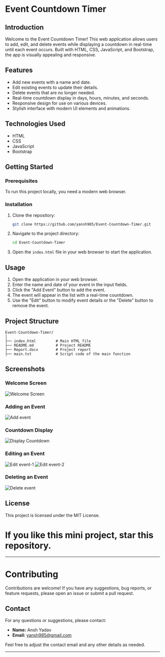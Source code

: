 # Event Countdown Timer

## Introduction
Welcome to the Event Countdown Timer! This web application allows users to add, edit, and delete events while displaying a countdown in real-time until each event occurs. Built with HTML, CSS, JavaScript, and Bootstrap, the app is visually appealing and responsive.

## Features
- Add new events with a name and date.
- Edit existing events to update their details.
- Delete events that are no longer needed.
- Real-time countdown display in days, hours, minutes, and seconds.
- Responsive design for use on various devices.
- Stylish interface with modern UI elements and animations.

## Technologies Used
- HTML
- CSS
- JavaScript
- Bootstrap

## Getting Started

### Prerequisites
To run this project locally, you need a modern web browser.

### Installation
1. Clone the repository:
    ```bash
    git clone https://github.com/yansh985/Event-Countdown-Timer.git
    ```

2. Navigate to the project directory:
    ```bash
    cd Event-Countdown-Timer
    ```

3. Open the `index.html` file in your web browser to start the application.

## Usage
1. Open the application in your web browser.
2. Enter the name and date of your event in the input fields.
3. Click the "Add Event" button to add the event.
4. The event will appear in the list with a real-time countdown.
5. Use the "Edit" button to modify event details or the "Delete" button to remove the event.

## Project Structure
```
Event-Countdown-Timer/
│
├── index.html         # Main HTML file
├── README.md          # Project README
├── Report.docx        # Project report
├── main.txt           # Script code of the main function
```

## Screenshots
### Welcome Screen
![Welcome Screen](https://github.com/yansh985/Event-Countdown-Timer/assets/140264480/06caac30-5569-4212-9d9f-ff69a65cdf97)

### Adding an Event
![Add event](https://github.com/yansh985/Event-Countdown-Timer/assets/140264480/75d1fef2-0969-4624-af10-940d494deb90)

### Countdown Display
![Display Countdown](https://github.com/yansh985/Event-Countdown-Timer/assets/140264480/0d1eb864-3e3d-4cfe-9f45-58a7a8eb5f04)

### Editing an Event
![Edit event-1](https://github.com/yansh985/Event-Countdown-Timer/assets/140264480/059d09e2-6234-4a52-bb0a-fe7818275263)
![Edit event-2](https://github.com/yansh985/Event-Countdown-Timer/assets/140264480/d9860106-cce8-4f5a-a573-f48a10ff16dc)

### Deleting an Event
![Delete event](https://github.com/yansh985/Event-Countdown-Timer/assets/140264480/43141aca-2cf2-45e8-8079-fb7f41d5be01)


## License
This project is licensed under the MIT License.
# If you like this mini project, star this repository.

------
# Contributing
Contributions are welcome! If you have any suggestions, bug reports, or feature requests, please open an issue or submit a pull request.

## Contact
For any questions or suggestions, please contact:
- **Name:** Ansh Yadav
- **Email:** yansh985@gmail.com

Feel free to adjust the contact email and any other details as needed.

------
